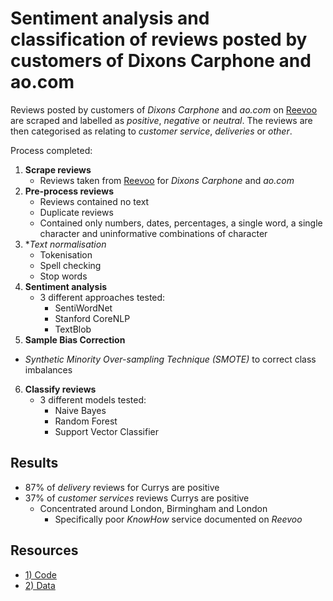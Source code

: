 # Sentiment analysis and classification of reviews posted by customers of Dixons Carphone and ao.com 

Reviews posted by customers of _Dixons Carphone_ and _ao.com_ on [Reevoo](https://www.reevoo.com/en/) are scraped and labelled as _positive_, _negative_ or _neutral_. The reviews are then categorised as relating to _customer service_, _deliveries_ or _other_. 

Process completed:

1) **Scrape reviews**
    - Reviews taken from [Reevoo](https://www.reevoo.com/en/) for _Dixons Carphone_ and _ao.com_
2) **Pre-process reviews**
    - Reviews contained no text
    - Duplicate reviews
    - Contained only numbers, dates, percentages, a single word, a single character and uninformative combinations of character
3) **Text normalisation*
    - Tokenisation
    - Spell checking
    - Stop words
4) **Sentiment analysis**
    - 3 different approaches tested:
      - SentiWordNet
      - Stanford CoreNLP
      - TextBlob
5) **Sample Bias Correction**
  - _Synthetic Minority Over-sampling Technique (SMOTE)_ to correct class imbalances
6) **Classify reviews**
     - 3 different models tested:
       - Naive Bayes
       - Random Forest
       - Support Vector Classifier

## Results

- 87% of _delivery_ reviews for Currys are positive
- 37% of _customer services_ reviews Currys are positive
   - Concentrated around London, Birmingham and London
     - Specifically poor _KnowHow_ service documented on _Reevoo_ 

## Resources

- [1) Code]()
- [2) Data]()



